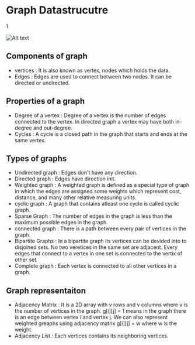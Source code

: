 # Graph Datastrucutre 
1

![Alt text](https://media.geeksforgeeks.org/wp-content/uploads/20200630111809/graph18.jpg)  


## Components of graph  
 - vertices : It is also known as vertex, nodes which holds the data. 
 - Edges : Edges are used to connect between two nodes. It can be directed or undirected.  
## Properties of a graph  
 - Degree of a vertex : Degree of a vertex is the number of edges connected to the vertex. In directed graph a vertex may have both in-degree and out-degree. 
 - Cycles : A cycle is a closed path in the graph that starts and ends at the same vertex.   

## Types of graphs 
- Undirected graph : Edges don't have any direction. 
- Directed graph : Edges have direction init. 
- Weighted graph : A weighted graph is defined as a special type of graph in which the edges are assigned some weights which represent cost, distance, and many other relative measuring units.  
- cyclic graph : A graph that contains atleast one cycle is called cyclic graph. 
- Sparse Graph : The number of edges in the graph is less than the maximum possible edges in the graph.  
- connected graph : There is a path between every pair of vertices in the graph.
- Bipartite Graphs : In a bipartite graph its vertices can be devided into to  disjoined sets. No two veretices in the same set are adjacent. Every edges that connect to a vertex in one set is connected to the vertix of other set. 
- Complete graph : Each vertex is connected to all other vertices in a graph.

## Graph representaiton 
- Adjacency Matrix : It is a 2D array with v rows and v columns where v is the number of vertices in the graph. g[i][j] = 1 means in the graph there is an edge between vertex i and vertex j. We can also represent weighted greaphs using adjacency matrix g[i][j] = w where w is the weight.  
- Adjacency List : Each vertices contains its neighboring vertices. 
